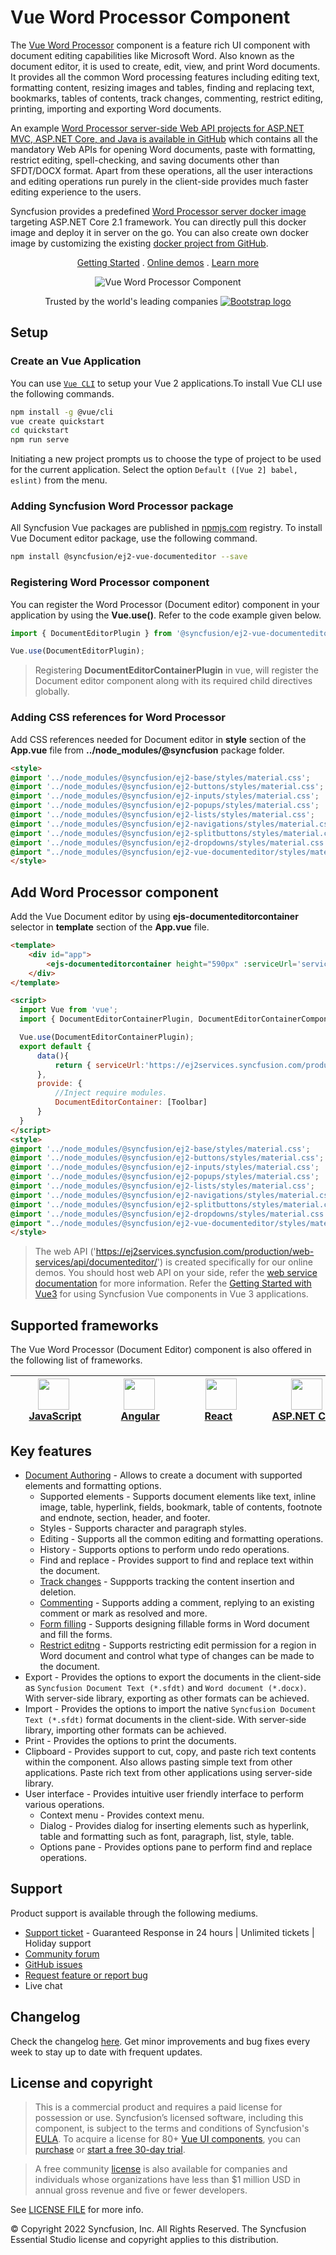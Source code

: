 # Vue Word Processor Component

The [Vue Word Processor](https://www.syncfusion.com/vue-ui-components/vue-word-processor?utm_source=npm&utm_medium=listing&utm_campaign=vue-word-processor-npm) component is a feature rich UI component with document editing capabilities like Microsoft Word. Also known as the document editor, it is used to create, edit, view, and print Word documents. It provides all the common Word processing features including editing text, formatting content, resizing images and tables, finding and replacing text, bookmarks, tables of contents, track changes, commenting, restrict editing, printing, importing and exporting Word documents.

An example [Word Processor server-side Web API projects for ASP.NET MVC, ASP.NET Core, and Java is available in GitHub](https://github.com/SyncfusionExamples/EJ2-DocumentEditor-WebServices?utm_source=npm&utm_medium=listing&utm_campaign=vue-word-processor-npm) which contains all the mandatory Web APIs for opening Word documents, paste with formatting, restrict editing, spell-checking, and saving documents other than SFDT/DOCX format. Apart from these operations, all the user interactions and editing operations run purely in the client-side provides much faster editing experience to the users.

Syncfusion provides a predefined [Word Processor server docker image](https://hub.docker.com/r/syncfusion/word-processor-server?utm_source=npm&utm_medium=listing&utm_campaign=vue-word-processor-npm) targeting ASP.NET Core 2.1 framework. You can directly pull this docker image and deploy it in server on the go. You can also create own docker image by customizing the existing [docker project from GitHub](https://github.com/SyncfusionExamples/Word-Processor-Server-Docker?utm_source=npm&utm_medium=listing&utm_campaign=vue-word-processor-npm).

<p align="center">
  <a href="https://ej2.syncfusion.com/vue/documentation/document-editor/getting-started/?utm_source=npm&utm_medium=listing&utm_campaign=vue-word-processor-npm">Getting Started</a> . 
  <a href="https://ej2.syncfusion.com/vue/demos/?utm_source=npm&utm_medium=listing&utm_campaign=vue-word-processor-npm#/bootstrap5/document-editor/default.html">Online demos</a> . 
  <a href="https://www.syncfusion.com/vue-ui-components/vue-word-processor?utm_source=npm&utm_medium=listing&utm_campaign=vue-word-processor-npm">Learn more</a>
</p>

<p align="center">
  <img src="https://raw.githubusercontent.com/SyncfusionExamples/nuget-img/master/vue/vue-word-processor.png" alt="Vue Word Processor Component">
</p>

<p align="center">
Trusted by the world's leading companies
  <a href="https://www.syncfusion.com">
    <img src="https://raw.githubusercontent.com/SyncfusionExamples/nuget-img/master/syncfusion/syncfusion-trusted-companies.webp" alt="Bootstrap logo">
  </a>
</p>

## Setup

### Create an Vue Application

You can use [`Vue CLI`](https://github.com/vuejs/vue-cli) to setup your Vue 2 applications.To install Vue CLI use the following commands.

```bash
npm install -g @vue/cli
vue create quickstart
cd quickstart
npm run serve
```
Initiating a new project prompts us to choose the type of project to be used for the current application. Select the option `Default ([Vue 2] babel, eslint)` from the menu.

### Adding Syncfusion Word Processor package

All Syncfusion Vue packages are published in [npmjs.com](https://www.npmjs.com/~syncfusionorg) registry. To install Vue Document editor package, use the following command.

```bash
npm install @syncfusion/ej2-vue-documenteditor --save
```

### Registering Word Processor component

You can register the Word Processor (Document editor) component in your application by using the **Vue.use()**. Refer to the code example given below.

```typescript
import { DocumentEditorPlugin } from '@syncfusion/ej2-vue-documenteditor';

Vue.use(DocumentEditorPlugin);
```

> Registering **DocumentEditorContainerPlugin** in vue, will register the Document editor component along with its required child directives globally.

### Adding CSS references for Word Processor

Add CSS references needed for Document editor in **style** section of the **App.vue** file from **../node_modules/@syncfusion** package folder.

```html
<style>
@import '../node_modules/@syncfusion/ej2-base/styles/material.css';
@import '../node_modules/@syncfusion/ej2-buttons/styles/material.css';
@import '../node_modules/@syncfusion/ej2-inputs/styles/material.css';
@import '../node_modules/@syncfusion/ej2-popups/styles/material.css';
@import '../node_modules/@syncfusion/ej2-lists/styles/material.css';
@import '../node_modules/@syncfusion/ej2-navigations/styles/material.css';
@import '../node_modules/@syncfusion/ej2-splitbuttons/styles/material.css';
@import '../node_modules/@syncfusion/ej2-dropdowns/styles/material.css';
@import "../node_modules/@syncfusion/ej2-vue-documenteditor/styles/material.css";
</style>
```

## Add Word Processor component

Add the Vue Document editor by using **ejs-documenteditorcontainer** selector in **template** section of the **App.vue** file.

```html
<template>
    <div id="app">
        <ejs-documenteditorcontainer height="590px" :serviceUrl='serviceUrl' :enableToolbar='true'> </ejs-documenteditorcontainer>
    </div>
</template>

<script>
  import Vue from 'vue';
  import { DocumentEditorContainerPlugin, DocumentEditorContainerComponent,Toolbar } from '@syncfusion/ej2-vue-documenteditor';

  Vue.use(DocumentEditorContainerPlugin);
  export default {
      data(){
          return { serviceUrl:'https://ej2services.syncfusion.com/production/web-services/api/documenteditor/' }
      },
      provide: {
          //Inject require modules.
          DocumentEditorContainer: [Toolbar]
      }
  }
</script>
<style>
@import '../node_modules/@syncfusion/ej2-base/styles/material.css';
@import '../node_modules/@syncfusion/ej2-buttons/styles/material.css';
@import '../node_modules/@syncfusion/ej2-inputs/styles/material.css';
@import '../node_modules/@syncfusion/ej2-popups/styles/material.css';
@import '../node_modules/@syncfusion/ej2-lists/styles/material.css';
@import '../node_modules/@syncfusion/ej2-navigations/styles/material.css';
@import '../node_modules/@syncfusion/ej2-splitbuttons/styles/material.css';
@import '../node_modules/@syncfusion/ej2-dropdowns/styles/material.css';
@import "../node_modules/@syncfusion/ej2-vue-documenteditor/styles/material.css";
</style>
```

> The web API ('https://ej2services.syncfusion.com/production/web-services/api/documenteditor/') is created specifically for our online demos. You should host web API on your side, refer the [web service documentation](https://ej2.syncfusion.com/vue/documentation/document-editor/web-services/?utm_source=npm&utm_medium=listing&utm_campaign=vue-word-processor-npm) for more information.
> Refer the [Getting Started with Vue3](https://ej2.syncfusion.com/vue/documentation/document-editor/getting-started-vue-3/?utm_source=npm&utm_medium=listing&utm_campaign=vue-word-processor-npm) for using Syncfusion Vue components in Vue 3 applications.

## Supported frameworks

The Vue Word Processor (Document Editor) component is also offered in the following list of frameworks.

| [<img src="https://ej2.syncfusion.com/github/images/js.svg" height="50" />](https://www.syncfusion.com/javascript-ui-controls?utm_medium=listing&utm_source=github)<br/>&nbsp;&nbsp;&nbsp;&nbsp;&nbsp;[JavaScript](https://www.syncfusion.com/javascript-ui-controls?utm_medium=listing&utm_source=github)&nbsp;&nbsp;&nbsp;&nbsp; | [<img src="https://ej2.syncfusion.com/github/images/angular.svg"  height="50" />](https://www.syncfusion.com/angular-components/?utm_medium=listing&utm_source=github)<br/>&nbsp;&nbsp;&nbsp;&nbsp;&nbsp;&nbsp;&nbsp;[Angular](https://www.syncfusion.com/angular-components/?utm_medium=listing&utm_source=github)&nbsp;&nbsp;&nbsp;&nbsp;&nbsp;&nbsp; | [<img src="https://ej2.syncfusion.com/github/images/react.svg" height="50" />](https://www.syncfusion.com/react-ui-components?utm_medium=listing&utm_source=github)<br/>&nbsp;&nbsp;&nbsp;&nbsp;&nbsp;&nbsp;&nbsp;[React](https://www.syncfusion.com/react-ui-components?utm_medium=listing&utm_source=github)&nbsp;&nbsp;&nbsp;&nbsp;&nbsp;&nbsp;&nbsp;&nbsp;&nbsp; | [<img src="https://ej2.syncfusion.com/github/images/netcore.svg" height="50" />](https://www.syncfusion.com/aspnet-core-ui-controls?utm_medium=listing&utm_source=github)<br/>&nbsp;&nbsp;[ASP.NET&nbsp;Core](https://www.syncfusion.com/aspnet-core-ui-controls?utm_medium=listing&utm_source=github)&nbsp;&nbsp; | [<img src="https://ej2.syncfusion.com/github/images/netmvc.svg" height="50" />](https://www.syncfusion.com/aspnet-mvc-ui-controls?utm_medium=listing&utm_source=github)<br/>&nbsp;&nbsp;[ASP.NET&nbsp;MVC](https://www.syncfusion.com/aspnet-mvc-ui-controls?utm_medium=listing&utm_source=github)&nbsp;&nbsp; | 
| :-----: | :-----: | :-----: | :-----: | :-----: |

## Key features

* [Document Authoring](https://ej2.syncfusion.com/vue/demos/?utm_source=npm&utm_medium=listing&utm_campaign=vue-word-processor-npm#/bootstrap5/document-editor/default.html) -  Allows to create a document with supported elements and formatting options.
  * Supported elements - Supports document elements like text, inline image, table, hyperlink, fields, bookmark, table of contents, footnote and endnote, section, header, and footer.
  * Styles - Supports character and paragraph styles.
  * Editing - Supports all the common editing and formatting operations.
  * History - Supports options to perform undo redo operations.
  * Find and replace - Provides support to find and replace text within the document.
  * [Track changes](https://ej2.syncfusion.com/vue/demos/?utm_source=npm&utm_medium=listing&utm_campaign=vue-word-processor-npm#/bootstrap5/document-editor/track-changes.html) - Suppports tracking the content insertion and deletion.
  * [Commenting](https://ej2.syncfusion.com/vue/demos/?utm_source=npm&utm_medium=listing&utm_campaign=vue-word-processor-npm#/bootstrap5/document-editor/comments.html) - Supports adding a comment, replying to an existing comment or mark as resolved and more.
  * [Form filling](https://ej2.syncfusion.com/vue/demos/?utm_source=npm&utm_medium=listing&utm_campaign=vue-word-processor-npm#/bootstrap5/document-editor/form-fields.html) - Supports designing fillable forms in Word document and fill the forms.
  * [Restrict editng](https://ej2.syncfusion.com/vue/demos/?utm_source=npm&utm_medium=listing&utm_campaign=vue-word-processor-npm#/bootstrap5/document-editor/document-protection.html) - Supports restricting edit permission for a region in Word document and control what type of changes can be made to the document.
* Export - Provides the options to export the documents in the client-side as `Syncfusion Document Text (*.sfdt)` and `Word document (*.docx)`. With server-side library, exporting as other formats can be achieved.
* Import - Provides the options to import the native `Syncfusion Document Text (*.sfdt)` format documents in the client-side. With server-side library, importing other formats can be achieved.
* Print - Provides the options to print the documents.
* Clipboard - Provides support to cut, copy, and paste rich text contents within the component. Also allows pasting simple text from other applications. Paste rich text from other applications using server-side library.
* User interface - Provides intuitive user friendly interface to perform various operations.
  * Context menu - Provides context menu.
  * Dialog - Provides dialog for inserting elements such as hyperlink, table and formatting such as font, paragraph, list, style, table.
  * Options pane - Provides options pane to perform find and replace operations.

## Support

Product support is available through the following mediums.

* [Support ticket](https://support.syncfusion.com/support/tickets/create) - Guaranteed Response in 24 hours | Unlimited tickets | Holiday support
* [Community forum](https://www.syncfusion.com/forums/vue?utm_source=npm&utm_medium=listing&utm_campaign=vue-word-processor-npm)
* [GitHub issues](https://github.com/syncfusion/ej2-vue-ui-components/issues/new)
* [Request feature or report bug](https://www.syncfusion.com/feedback/vue?utm_source=npm&utm_medium=listing&utm_campaign=vue-word-processor-npm)
* Live chat

## Changelog

Check the changelog [here](https://github.com/syncfusion/ej2-vue-ui-components/blob/master/components/documenteditor/CHANGELOG.md?utm_source=npm&utm_medium=listing&utm_campaign=vue-word-processor-npm). Get minor improvements and bug fixes every week to stay up to date with frequent updates.

## License and copyright

> This is a commercial product and requires a paid license for possession or use. Syncfusion’s licensed software, including this component, is subject to the terms and conditions of Syncfusion's [EULA](https://www.syncfusion.com/eula/es/). To acquire a license for 80+ [Vue UI components](https://www.syncfusion.com/vue-components), you can [purchase](https://www.syncfusion.com/sales/products) or [start a free 30-day trial](https://www.syncfusion.com/account/manage-trials/start-trials).

> A free community [license](https://www.syncfusion.com/products/communitylicense) is also available for companies and individuals whose organizations have less than $1 million USD in annual gross revenue and five or fewer developers.

See [LICENSE FILE](https://github.com/syncfusion/ej2-vue-ui-components/blob/master/license?utm_source=npm&utm_medium=listing&utm_campaign=vue-word-processor-npm) for more info.

&copy; Copyright 2022 Syncfusion, Inc. All Rights Reserved. The Syncfusion Essential Studio license and copyright applies to this distribution.